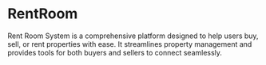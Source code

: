 # RentRoom
Rent Room System is a comprehensive platform designed to help users buy, sell, or rent properties with ease. It streamlines property management and provides tools for both buyers and sellers to connect seamlessly.
